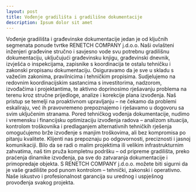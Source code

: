 ```yaml
---
layout: post
title: Vođenje gradilišta i gradilišne dokumentacije
description: Ipsum dolor sit amet
---
```

Vođenje gradilišta i građevinske dokumentacije jedan je od ključnih segmenata ponude tvrtke RENETCH COMPANY j.d.o.o. Naši ovlašteni inženjeri građevine stručno i savjesno vode svu potrebnu gradilišnu dokumentaciju, uključujući građevinsku knjigu, građevinski dnevnik, izvješća o inspekcijama, zapisnike s koordinacija te ostalu tehničku i zakonski propisanu dokumentaciju. Osiguravamo da je sve u skladu s važećim zakonima, pravilnicima i tehničkim propisima. Sudjelujemo na redovnim koordinacijskim sastancima s investitorima, nadzorom, izvođačima i projektantima, te aktivno doprinosimo rješavanju problema na terenu kroz stručne prijedloge, analize i korekcije plana izvođenja. Naš pristup se temelji na proaktivnom upravljanju – ne čekamo da problemi eskaliraju, već ih pravovremeno prepoznajemo i rješavamo u dogovoru sa svim uključenim stranama. Pored tehničkog vođenja dokumentacije, nudimo i vremensku i financijsku optimizaciju izvođenja radova – analizom situacija, kontrolom troškovnika i predlaganjem alternativnih tehničkih rješenja omogućujemo brže izvođenje s manjim troškovima, ali bez kompromisa po pitanju kvalitete. Klijenti nas prepoznaju po odgovornosti, preciznosti i jasnoj komunikaciji. Bilo da se radi o malim projektima ili velikim infrastrukturnim zahvatima, naš tim pruža kompletnu podršku – od pripreme gradilišta, preko praćenja dinamike izvođenja, pa sve do zatvaranja dokumentacije i primopredaje objekta. S RENETCH COMPANY j.d.o.o. možete biti sigurni da je vaše gradilište pod punom kontrolom – tehnički, zakonski i operativno. Naše iskustvo i profesionalnost garancija su urednog i uspješnog provođenja svakog projekta.